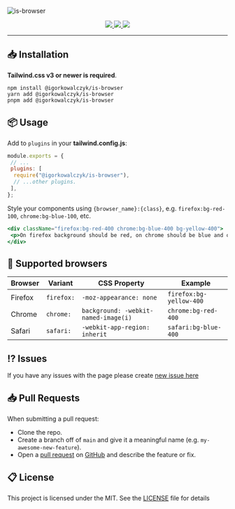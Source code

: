 ![is-browser](https://github.com/IgorKowalczyk/is-browser/assets/49127376/6a992917-80fd-4268-9f26-29e3740f2588)

<div align="center">
 <a aria-label="Github License" href="https://github.com/igorkowalczyk/is-browser/blob/main/license.md">
  <img src="https://img.shields.io/github/license/igorkowalczyk/is-browser?color=%2334D058&logo=github&style=flat-square&label=License"/>
 </a>
 <a aria-label="NPM Version" href="https://npmjs.com/package/@igorkowalczyk/is-browser">
  <img src="https://img.shields.io/npm/v/%40igorkowalczyk%2Fis-browser/latest.svg?logo=npm&logoColor=fff&style=flat-square&color=%2334D058"/>
 </a>
 <a aria-label="NPM Downloads" href="[https://github.com/igorkowalczyk/discord-activity/releases](https://npmjs.com/package/@igorkowalczyk/is-browser)">
  <img src="https://img.shields.io/npm/dw/@igorkowalczyk/is-browser?logo=npm&logoColor=fff&style=flat-square&color=%2334D058&label=Downloads"/>
 </a>
</div>

---

## 📥 Installation

**Tailwind.css v3 or newer is required**.

```
npm install @igorkowalczyk/is-browser
yarn add @igorkowalczyk/is-browser
pnpm add @igorkowalczyk/is-browser
```

## 📦 Usage

Add to `plugins` in your **tailwind.config.js**:

```js
module.exports = {
 // ...
 plugins: [
  require("@igorkowalczyk/is-browser"),
  // ...other plugins.
 ],
};
```

Style your components using `{browser_name}:{class}`, e.g. `firefox:bg-red-100`, `chrome:bg-blue-100`, etc.

```jsx
<div className="firefox:bg-red-400 chrome:bg-blue-400 bg-yellow-400">
 <p>On firefox background should be red, on chrome should be blue and on other browsers it should be yellow</p>
</div>
```

## 🔐 Supported browsers

| Browser | Variant    | CSS Property                         | Example                 |
| ------- | ---------- | ------------------------------------ | ----------------------- |
| Firefox | `firefox:` | `-moz-appearance: none`              | `firefox:bg-yellow-400` |
| Chrome  | `chrome:`  | `background: -webkit-named-image(i)` | `chrome:bg-red-400`     |
| Safari  | `safari:`  | `-webkit-app-region: inherit`        | `safari:bg-blue-400`    |

## ⁉️ Issues

If you have any issues with the page please create [new issue here](https://github.com/igorkowalczyk/is-browser/issues)

## 📥 Pull Requests

When submitting a pull request:

- Clone the repo.
- Create a branch off of `main` and give it a meaningful name (e.g. `my-awesome-new-feature`).
- Open a [pull request](https://github.com/igorkowalczyk/is-browser/pulls) on [GitHub](https://github.com) and describe the feature or fix.

## 📋 License

This project is licensed under the MIT. See the [LICENSE](https://github.com/igorkowalczyk/is-browser/blob/main/license.md) file for details
